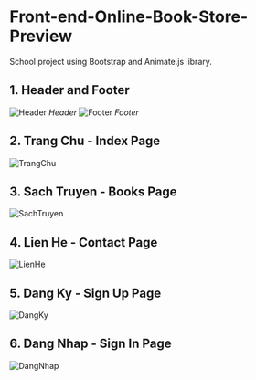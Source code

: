 # Front-end-Online-Book-Store-Preview
School project using Bootstrap and Animate.js library.

## 1. Header and Footer
![Header](https://github.com/Hon14093/Front-end-Online-Book-Store/assets/115625485/17f58eeb-7e73-410c-a912-f416325c882a)
*Header*
![Footer](https://github.com/Hon14093/Front-end-Online-Book-Store/assets/115625485/5d55fd29-6a59-4766-b2a5-6cc713028a03)
*Footer*

## 2. Trang Chu - Index Page
![TrangChu](https://github.com/Hon14093/Front-end-Online-Book-Store/assets/115625485/65871aa2-7e68-4913-821c-b9c065f5bfa9)

## 3. Sach Truyen - Books Page
![SachTruyen](https://github.com/Hon14093/Front-end-Online-Book-Store/assets/115625485/0130d19a-31d5-449c-b2eb-ecc0af44e3ac)

## 4. Lien He - Contact Page
![LienHe](https://github.com/Hon14093/Front-end-Online-Book-Store/assets/115625485/3421f014-ee99-4a91-a312-638dc2046e17)

## 5. Dang Ky - Sign Up Page
![DangKy](https://github.com/Hon14093/Front-end-Online-Book-Store/assets/115625485/657a3b66-8c95-4af3-b1dc-69cd656e9ee2)

## 6. Dang Nhap - Sign In Page
![DangNhap](https://github.com/Hon14093/Front-end-Online-Book-Store/assets/115625485/5e25ad4f-04ea-4b1e-971a-debd5250c523)
